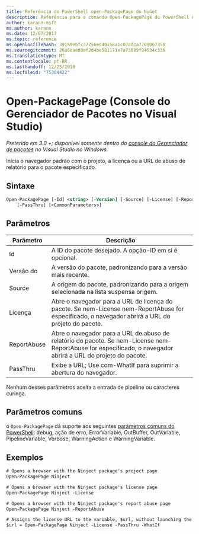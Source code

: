 ```yaml
---
title: Referência do PowerShell open-PackagePage do NuGet
description: Referência para o comando Open-PackagePage do PowerShell no console do Gerenciador de pacotes NuGet no Visual Studio.
author: karann-msft
ms.author: karann
ms.date: 12/07/2017
ms.topic: reference
ms.openlocfilehash: 39199ebfc37756ed40158a1c07afca7709067350
ms.sourcegitcommit: 26a8eae00af2d4be581171e7a73009f94534c336
ms.translationtype: MT
ms.contentlocale: pt-BR
ms.lasthandoff: 12/25/2019
ms.locfileid: "75384422"
---
```

# <a name="open-packagepage-package-manager-console-in-visual-studio"></a>Open-PackagePage (Console do Gerenciador de Pacotes no Visual Studio)

*Preterido em 3.0 +; disponível somente dentro do [console do Gerenciador de pacotes](../../consume-packages/install-use-packages-powershell.md) no Visual Studio no Windows.*

Inicia o navegador padrão com o projeto, a licença ou a URL de abuso de relatório para o pacote especificado.

## <a name="syntax"></a>Sintaxe

```ps
Open-PackagePage [-Id] <string> [-Version] [-Source] [-License] [-ReportAbuse]
    [-PassThru] [<CommonParameters>]
```

## <a name="parameters"></a>Parâmetros

| Parâmetro | Descrição |
| --- | --- |
| Id | A ID do pacote desejado. A opção-ID em si é opcional. |
| Versão do | A versão do pacote, padronizando para a versão mais recente. |
| Source | A origem do pacote, padronizando para a origem selecionada na lista suspensa origem. |
| Licença | Abre o navegador para a URL de licença do pacote. Se nem-License nem-ReportAbuse for especificado, o navegador abrirá a URL do projeto do pacote. |
| ReportAbuse | Abre o navegador para a URL de abuso de relatório do pacote. Se nem-License nem-ReportAbuse for especificado, o navegador abrirá a URL do projeto do pacote. |
| PassThru | Exibe a URL; Use com-WhatIf para suprimir a abertura do navegador. |

Nenhum desses parâmetros aceita a entrada de pipeline ou caracteres curinga.

## <a name="common-parameters"></a>Parâmetros comuns

o `Open-PackagePage` dá suporte aos seguintes [parâmetros comuns do PowerShell](https://go.microsoft.com/fwlink/?LinkID=113216): debug, ação de erro, ErrorVariable, OutBuffer, OutVariable, PipelineVariable, Verbose, WarningAction e WarningVariable.

## <a name="examples"></a>Exemplos

```ps
# Opens a browser with the Ninject package's project page
Open-PackagePage Ninject

# Opens a browser with the Ninject package's license page
Open-PackagePage Ninject -License

# Opens a browser with the Ninject package's report abuse page  
Open-PackagePage Ninject -ReportAbuse

# Assigns the license URL to the variable, $url, without launching the browser
$url = Open-PackagePage Ninject -License -PassThru -WhatIf
```